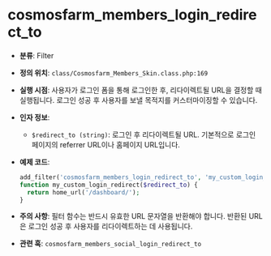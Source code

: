 # cosmosfarm_members_login_redirect_to

- **분류**: Filter
- **정의 위치**: `class/Cosmosfarm_Members_Skin.class.php:169`
- **실행 시점**: 사용자가 로그인 폼을 통해 로그인한 후, 리다이렉트될 URL을 결정할 때 실행됩니다. 로그인 성공 후 사용자를 보낼 목적지를 커스터마이징할 수 있습니다.
- **인자 정보**:
  - `$redirect_to (string)`: 로그인 후 리다이렉트될 URL. 기본적으로 로그인 페이지의 referrer URL이나 홈페이지 URL입니다.
- **예제 코드**:

  ```php
  add_filter('cosmosfarm_members_login_redirect_to', 'my_custom_login_redirect');
  function my_custom_login_redirect($redirect_to) {
    return home_url('/dashboard/');
  }
  ```

- **주의 사항**: 필터 함수는 반드시 유효한 URL 문자열을 반환해야 합니다. 반환된 URL은 로그인 성공 후 사용자를 리다이렉트하는 데 사용됩니다.
- **관련 훅**: `cosmosfarm_members_social_login_redirect_to`
